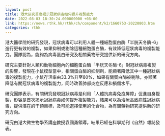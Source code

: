 ```yaml
---
layout: post
title: 港大研究首度揭示冠狀病毒如何提升複製能力
date: 2022-08-03 18:30:24.000000000 +08:00
link: https://news.rthk.hk/rthk/ch/component/k2/1660753-20220803.htm
categories: rthk
---
```


港大醫學院的研究發現，冠狀病毒可以利用人體一種細胞蛋白酶「半胱天冬酶-6」進行更有效的複製，如果抑制或剔除這種細胞蛋白酶，有效降低冠狀病毒的複製能力。團隊認為，能夠為病毒蛋白研究及相關藥物研究提供新的研究方向。

研究主要針對人類和動物細胞內的細胞蛋白酶「半胱天冬酶-6」對冠狀病毒複製的影響，發現在小鼠模型當中，相關蛋白酶的抑制劑，能顯著降低其中一種冠狀病毒的複製能力，小鼠存活率由33.3%升至80%，如果有關蛋白酶被剔除，亦顯著降低有關冠狀病毒的複製能力，同時改善肺部炎症反應和損傷水平。

研究團隊表示，有關研究發現冠狀病毒是利用「人體抗病毒免疫屏障」促進自身複製，形容是首次揭示冠狀病毒如何提升複製能力，結果可以為治療高致病性冠狀病毒，提供潛在的干預目標，及可能選擇使用的化合物，為有關藥物研究提供新的研究方向。

研究由港大微生物學系講座教授袁國勇領導，結果已經在科學期刊《自然》雜誌發表。
